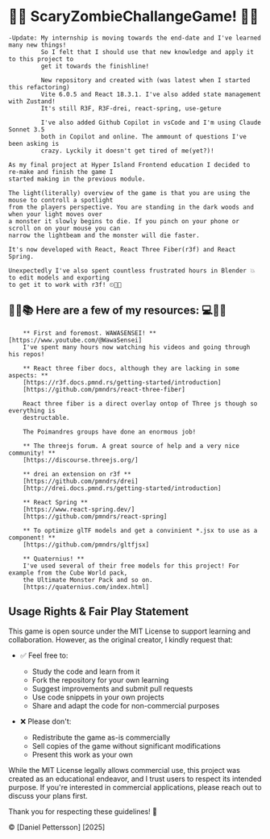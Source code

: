 # 🧟‍♀️ ScaryZombieChallangeGame! 🧟‍♂️

    -Update: My internship is moving towards the end-date and I've learned many new things!
    		 So I felt that I should use that new knowledge and apply it to this project to
    		 get it towards the finishline!

    		 New repository and created with (was latest when I started this refactoring)
    		 Vite 6.0.5 and React 18.3.1. I've also added state management with Zustand!
    		 It's still R3F, R3F-drei, react-spring, use-geture

    		 I've also added Github Copilot in vsCode and I'm using Claude Sonnet 3.5
    		 both in Copilot and online. The ammount of questions I've been asking is
    		 crazy. Lyckily it doesn't get tired of me(yet?)!

    As my final project at Hyper Island Frontend education I decided to re-make and finish the game I
    started making in the previous module.

    The light(literally) overview of the game is that you are using the mouse to controll a spotlight
    from the players perspective. You are standing in the dark woods and when your light moves over
    a monster it slowly begins to die. If you pinch on your phone or scroll on on your mouse you can
    narrow the lightbeam and the monster will die faster.

    It's now developed with React, React Three Fiber(r3f) and React Spring.

    Unexpectedly I've also spent countless frustrated hours in Blender 💥 to edit models and exporting
    to get it to work with r3f! ⏲🧠💪

## 🧾📕📚 Here are a few of my resources: 💻💾💽

    	** First and foremost. WAWASENSEI! **  [https://www.youtube.com/@WawaSensei]
    	I've spent many hours now watching his videos and going through his repos!

    	** React three fiber docs, although they are lacking in some aspects: **
    	[https://r3f.docs.pmnd.rs/getting-started/introduction]
    	[https://github.com/pmndrs/react-three-fiber]

    	React three fiber is a direct overlay ontop of Three js though so everything is
    	destructable.

    	The Poimandres groups have done an enormous job!

    	** The threejs forum. A great source of help and a very nice community! **
    	[https://discourse.threejs.org/]

    	** drei an extension on r3f **
    	[https://github.com/pmndrs/drei]
    	[http://drei.docs.pmnd.rs/getting-started/introduction]

    	** React Spring **
    	[https://www.react-spring.dev/]
    	[https://github.com/pmndrs/react-spring]

    	** To optimize glTF models and get a convinient *.jsx to use as a component! **
    	[https://github.com/pmndrs/gltfjsx]

    	** Quaternius! **
    	I've used several of their free models for this project! For example from the Cube World pack,
    	the Ultimate Monster Pack and so on.
    	[https://quaternius.com/index.html]

## Usage Rights & Fair Play Statement

This game is open source under the MIT License to support learning and collaboration. However, as the original creator, I kindly request that:

- ✅ Feel free to:

  - Study the code and learn from it
  - Fork the repository for your own learning
  - Suggest improvements and submit pull requests
  - Use code snippets in your own projects
  - Share and adapt the code for non-commercial purposes

- ❌ Please don't:
  - Redistribute the game as-is commercially
  - Sell copies of the game without significant modifications
  - Present this work as your own

While the MIT License legally allows commercial use, this project was created as an educational endeavor, and I trust users to respect its intended purpose. If you're interested in commercial applications, please reach out to discuss your plans first.

Thank you for respecting these guidelines! 🙏

© [Daniel Pettersson] [2025]
